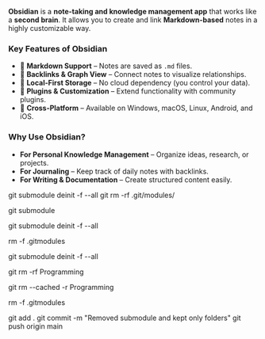 **Obsidian** is a **note-taking and knowledge management app** that works like a **second brain**. It allows you to create and link **Markdown-based** notes in a highly customizable way.

### **Key Features of Obsidian**

- 📝 **Markdown Support** – Notes are saved as `.md` files.
- 🔗 **Backlinks & Graph View** – Connect notes to visualize relationships.
- 📂 **Local-First Storage** – No cloud dependency (you control your data).
- 🔌 **Plugins & Customization** – Extend functionality with community plugins.
- 📱 **Cross-Platform** – Available on Windows, macOS, Linux, Android, and iOS.

### **Why Use Obsidian?**

- **For Personal Knowledge Management** – Organize ideas, research, or projects.
- **For Journaling** – Keep track of daily notes with backlinks.
- **For Writing & Documentation** – Create structured content easily.

git submodule deinit -f --all
git rm -rf .git/modules/

git submodule

git submodule deinit -f --all

rm -f .gitmodules

git submodule deinit -f --all

git rm -rf Programming

git rm --cached -r Programming

rm -f .gitmodules

git add .
git commit -m "Removed submodule and kept only folders"
git push origin main